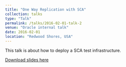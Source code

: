 ```yaml
---
title: "One Way Replication with SCA"
collection: talks
type: "Talk"
permalink: /talks/2016-02-01-talk-2
venue: "Oracle internal talk"
date: 2016-02-01
location: "Redwood Shores, USA"
---
```


This talk is about how to deploy a SCA test infrastructure. 

[Download slides here](http://academicpages.github.io/files/SCA_test.pptx)

